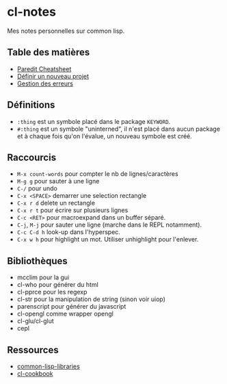 # cl-notes
Mes notes personnelles sur common lisp.


## Table des matières

* [Paredit Cheatsheet](paredit.pdf)
* [Définir un nouveau projet](projet.md)
* [Gestion des erreurs](erreurs.md)

## Définitions

* `:thing` est un symbole placé dans le package `KEYWORD`.
* `#:thing` est un symbole "uninterned", il n'est placé dans aucun package et à chaque fois qu'on l'évalue, un nouveau symbole est créé.

## Raccourcis

* `M-x count-words` pour compter le nb de lignes/caractères
* `M-g g` pour sauter à une ligne
* `C-/` pour undo
* `C-x <SPACE>` demarrer une selection rectangle
* `C-x r d` delete un rectangle
* `C-x r t` pour écrire sur plusieurs lignes
* `C-c <RET>` pour macroexpand dans un buffer séparé.
* `C-j`, `M-j` pour sauter une ligne (marche dans le REPL notamment).
* `C-c C-d h` look-up dans l'hyperspec.
* `C-x w h` pour highlight un mot. Utiliser unhighlight pour l'enlever.


## Bibliothèques

* mcclim pour la gui
* cl-who pour générer du html
* cl-pprce pour les regexp
* cl-str pour la manipulation de string (sinon voir uiop)
* parenscript pour générer du javascript
* cl-opengl comme wrapper opengl
* cl-glu/cl-glut
* cepl

## Ressources

* [common-lisp-libraries](https://common-lisp-libraries.readthedocs.io/)
* [cl-cookbook](https://lispcookbook.github.io/)